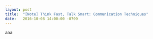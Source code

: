 ```yaml
---
layout: post
title:  "[Note] Think Fast, Talk Smart: Communication Techniques"
date:   2016-10-08 14:00:00 -0700
---
```

aaa

